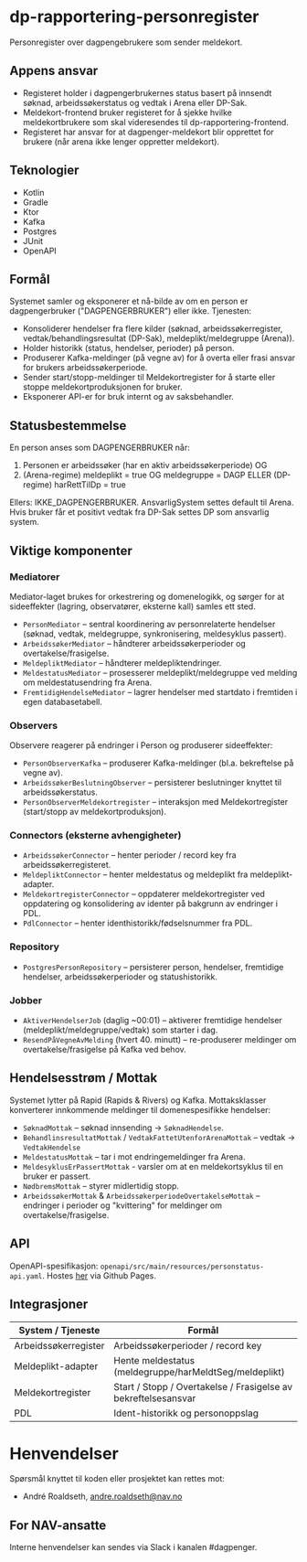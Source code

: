 # dp-rapportering-personregister
Personregister over dagpengebrukere som sender meldekort.

## Appens ansvar
- Registeret holder i dagpengerbrukernes status basert på innsendt søknad, arbeidssøkerstatus og vedtak i Arena eller DP-Sak.
- Meldekort-frontend bruker registeret for å sjekke hvilke meldekortbrukere som skal videresendes til dp-rapportering-frontend.
- Registeret har ansvar for at dagpenger-meldekort blir opprettet for brukere (når arena ikke lenger oppretter meldekort).

## Teknologier

- Kotlin
- Gradle
- Ktor
- Kafka
- Postgres
- JUnit
- OpenAPI

## Formål
Systemet samler og eksponerer et nå-bilde av om en person er dagpengerbruker ("DAGPENGERBRUKER") eller ikke. Tjenesten:
- Konsoliderer hendelser fra flere kilder (søknad, arbeidssøkerregister, vedtak/behandlingsresultat (DP-Sak), meldeplikt/meldegruppe (Arena)).
- Holder historikk (status, hendelser, perioder) på person.
- Produserer Kafka-meldinger (på vegne av) for å overta eller frasi ansvar for brukers arbeidssøkerperiode.
- Sender start/stopp-meldinger til Meldekortregister for å starte eller stoppe meldekortproduksjonen for bruker.
- Eksponerer API-er for bruk internt og av saksbehandler.

## Statusbestemmelse
En person anses som DAGPENGERBRUKER når:
1. Personen er arbeidssøker (har en aktiv arbeidssøkerperiode) OG
2. (Arena-regime) meldeplikt = true OG meldegruppe = DAGP
   ELLER (DP-regime) harRettTilDp = true

Ellers: IKKE_DAGPENGERBRUKER.
AnsvarligSystem settes default til Arena. Hvis bruker får et positivt vedtak fra DP-Sak settes DP som ansvarlig system.

## Viktige komponenter
### Mediatorer
Mediator-laget brukes for orkestrering og domenelogikk, og sørger for at sideeffekter (lagring, observatører, eksterne kall) samles ett sted.
- `PersonMediator` – sentral koordinering av personrelaterte hendelser (søknad, vedtak, meldegruppe, synkronisering, meldesyklus passert).
- `ArbeidssøkerMediator` – håndterer arbeidssøkerperioder og overtakelse/frasigelse.
- `MeldepliktMediator` – håndterer meldepliktendringer.
- `MeldestatusMediator` – prosesserer meldeplikt/meldegruppe ved melding om meldestatusendring fra Arena.
- `FremtidigHendelseMediator` – lagrer hendelser med startdato i fremtiden i egen databasetabell.

### Observers
Observere reagerer på endringer i Person og produserer sideeffekter:
- `PersonObserverKafka` – produserer Kafka-meldinger (bl.a. bekreftelse på vegne av).
- `ArbeidssøkerBeslutningObserver` – persisterer beslutninger knyttet til arbeidssøkerstatus.
- `PersonObserverMeldekortregister` – interaksjon med Meldekortregister (start/stopp av meldekortproduksjon).

### Connectors (eksterne avhengigheter)
- `ArbeidssøkerConnector` – henter perioder / record key fra arbeidssøkerregisteret.
- `MeldepliktConnector` – henter meldestatus og meldeplikt fra meldeplikt-adapter.
- `MeldekortregisterConnector` – oppdaterer meldekortregister ved oppdatering og konsolidering av identer på bakgrunn av endringer i PDL.
- `PdlConnector` – henter identhistorikk/fødselsnummer fra PDL.

### Repository
- `PostgresPersonRepository` – persisterer person, hendelser, fremtidige hendelser, arbeidssøkerperioder og statushistorikk.

### Jobber
- `AktiverHendelserJob` (daglig ~00:01) – aktiverer fremtidige hendelser (meldeplikt/meldegruppe/vedtak) som starter i dag.
- `ResendPåVegneAvMelding` (hvert 40. minutt) – re-produserer meldinger om overtakelse/frasigelse på Kafka ved behov.

## Hendelsesstrøm / Mottak
Systemet lytter på Rapid (Rapids & Rivers) og Kafka.
Mottaksklasser konverterer innkommende meldinger til domenespesifikke hendelser:
- `SøknadMottak` – søknad innsending -> `SøknadHendelse`.
- `BehandlinsresultatMottak` / `VedtakFattetUtenforArenaMottak` – vedtak -> `VedtakHendelse`
- `MeldestatusMottak` – tar i mot endringemeldinger fra Arena.
- `MeldesyklusErPassertMottak` - varsler om at en meldekortsyklus til en bruker er passert.
- `NødbremsMottak` – styrer midlertidig stopp.
- `ArbeidssøkerMottak` & `ArbeidssøkerperiodeOvertakelseMottak` – endringer i perioder og "kvittering" for meldinger om overtakelse/frasigelse.

## API
OpenAPI-spesifikasjon: `openapi/src/main/resources/personstatus-api.yaml`.
Hostes [her](https://navikt.github.io/dp-rapportering-personregister/) via Github Pages.

## Integrasjoner
| System / Tjeneste | Formål                                                     |
|-------------------|------------------------------------------------------------|
| Arbeidssøkerregister | Arbeidssøkerperioder / record key                           |
| Meldeplikt-adapter | Hente meldestatus (meldegruppe/harMeldtSeg/meldeplikt)     |
| Meldekortregister | Start / Stopp / Overtakelse / Frasigelse av bekreftelsesansvar |
| PDL | Ident-historikk og personoppslag                           |

# Henvendelser

Spørsmål knyttet til koden eller prosjektet kan rettes mot:

* André Roaldseth, andre.roaldseth@nav.no

## For NAV-ansatte

Interne henvendelser kan sendes via Slack i kanalen #dagpenger.
